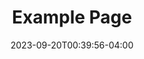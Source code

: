 ---
weight: 999
title: "Example Page"
description: ""
icon: "article"
date: "2023-09-20T00:39:56-04:00"
lastmod: "2023-09-20T00:39:56-04:00"
draft: true
toc: true
---